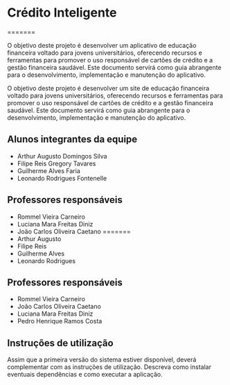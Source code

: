 # Crédito Inteligente

=======

O objetivo deste projeto é desenvolver um aplicativo de educação financeira voltado para jovens universitários, oferecendo recursos e ferramentas para promover o uso responsável de cartões de crédito e a gestão financeira saudável. Este documento servirá como guia abrangente para o desenvolvimento, implementação e manutenção do aplicativo.


O objetivo deste projeto é desenvolver um site de educação financeira voltado para jovens
universitários, oferecendo recursos e ferramentas para promover o uso responsável de cartões de
crédito e a gestão financeira saudável. Este documento servirá como guia abrangente para o
desenvolvimento, implementação e manutenção do aplicativo.
## Alunos integrantes da equipe


* Arthur Augusto Domingos Silva
* Filipe Reis Gregory Tavares
* Guilherme Alves Faria
* Leonardo Rodrigues Fontenelle

## Professores responsáveis

* Rommel Vieira Carneiro
* Luciana Mara Freitas Diniz
* João Carlos Oliveira Caetano
=======
* Arthur Augusto
* Filipe Reis
* Guilherme Alves
* Leonardo Rodrigues
## Professores responsáveis

* Rommel Vieira Carneiro
* João Carlos Oliveira Caetano
* Luciana Mara Freitas Diniz
* Pedro Henrique Ramos Costa

## Instruções de utilização

Assim que a primeira versão do sistema estiver disponível, deverá complementar com as instruções de utilização. Descreva como instalar eventuais dependências e como executar a aplicação.
